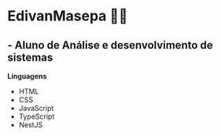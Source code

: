 # EdivanMasepa 🐱‍👤
## - Aluno de Análise e desenvolvimento de sistemas
**Linguagens**

* HTML
* CSS
* JavaScript
* TypeScript
* NestJS
  
